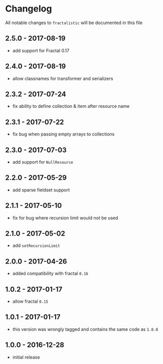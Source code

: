 # Changelog

All notable changes to `fractalistic` will be documented in this file

## 2.5.0 - 2017-08-19

- add support for Fractal 0.17

## 2.4.0 - 2017-08-19

- allow classnames for transformer and serializers

## 2.3.2 - 2017-07-24

- fix ability to define collection & item after resource name

## 2.3.1 - 2017-07-22

- fix bug when passing empty arrays to collections

## 2.3.0 - 2017-07-03

- add support for `NullResource`

## 2.2.0 - 2017-05-29

- add sparse fieldset support

## 2.1.1 - 2017-05-10

- fix for bug where recursion limit would not be used

## 2.1.0 - 2017-05-02

- add `setRecursionLimit`

## 2.0.0 - 2017-04-26

- added compatibility with fractal `0.16`

## 1.0.2 - 2017-01-17

- allow fractal `0.15`

## 1.0.1 - 2017-01-17

- this version was wrongly tagged and contains the same code as `1.0.0`

## 1.0.0 - 2016-12-28

- initial release
